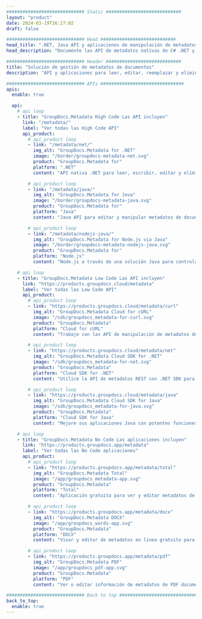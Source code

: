 ```yaml
---
############################# Static ############################
layout: "product"
date: 2024-03-19T16:27:02
draft: false

############################# Head ############################
head_title: ".NET, Java API y aplicaciones de manipulación de metadatos en línea de GroupDocs"
head_description: "Documente las API de metadatos nativas de C# .NET y Java. Lea, escriba, edite y compare metainformación de todos los formatos populares. Analizar y exportar metadatos."

############################# Header ############################
title: "Solución de gestión de metadatos de documentos"
description: "API y aplicaciones para leer, editar, reemplazar y eliminar metadatos de documentos, imágenes y otros formatos de archivo en plataformas populares."

############################# APIs ###############################
apis:
  enable: true

  api:
    # api loop
    - title: "GroupDocs.Metadata High Code Las API incluyen"
      link: "/metadata/"
      label: "Ver todas las High Code API"
      api_product:
        # api_product loop
        - link: "/metadata/net/"
          img_alt: "GroupDocs.Metadata for .NET"
          image: "/border/groupdocs-metadata-net.svg"
          product: "GroupDocs.Metadata for"
          platform: ".NET"
          content: "API nativa .NET para leer, escribir, editar y eliminar dinámicamente metainformación de Microsoft Office, PDF, multimedia, imágenes y varios otros formatos de archivo."

        # api_product loop
        - link: "/metadata/java/"
          img_alt: "GroupDocs.Metadata for Java"
          image: "/border/groupdocs-metadata-java.svg"
          product: "GroupDocs.Metadata for"
          platform: "Java"
          content: "Java API para editar y manipular metadatos de documentos, imágenes, archivos de video y varios otros formatos de archivo."

        # api_product loop
        - link: "/metadata/nodejs-java/"
          img_alt: "GroupDocs.Metadata for Node.js via Java"
          image: "/border/groupdocs-metadata-nodejs-java.svg"
          product: "GroupDocs.Metadata for"
          platform: "Node.js"
          content: "Node.js a través de una solución Java para controlar y manipular varios tipos de metadatos en formatos de archivos populares como PDF, documentos de Office o imágenes."

    # api loop
    - title: "GroupDocs.Metadata Low Code Las API incluyen"
      link: "https://products.groupdocs.cloud/metadata"
      label: "Ver todas las Low Code API"
      api_product:
        # api_product loop
        - link: "https://products.groupdocs.cloud/metadata/curl"
          img_alt: "GroupDocs.Metadata Cloud for cURL"
          image: "/sdk/groupdocs_metadata-for-curl.svg"
          product: "GroupDocs.Metadata"
          platform: "Cloud for cURL"
          content: "Trabaje con las API de manipulación de metadatos de cURL RESTful para gestionar la información de metadatos de PDF, Word, Excel, presentaciones, imágenes y archivos multimedia en sus aplicaciones."

        # api_product loop
        - link: "https://products.groupdocs.cloud/metadata/net"
          img_alt: "GroupDocs.Metadata Cloud SDK for .NET"
          image: "/sdk/groupdocs_metadata-for-net.svg"
          product: "GroupDocs.Metadata"
          platform: "Cloud SDK for .NET"
          content: "Utilice la API de metadatos REST con .NET SDK para agregar, editar, extraer, buscar y eliminar metadatos de formatos de documentos dentro de .NET aplicaciones."

        # api_product loop
        - link: "https://products.groupdocs.cloud/metadata/java"
          img_alt: "GroupDocs.Metadata Cloud SDK for Java"
          image: "/sdk/groupdocs_metadata-for-java.svg"
          product: "GroupDocs.Metadata"
          platform: "Cloud SDK for Java"
          content: "Mejore sus aplicaciones Java con potentes funciones de gestión de metadatos usando Metadata SDK for Java."

    # api loop
    - title: "GroupDocs.Metadata No Code Las aplicaciones incluyen"
      link: "https://products.groupdocs.app/metadata"
      label: "Ver todas las No Code aplicaciones"
      api_product:
        # api_product loop
        - link: "https://products.groupdocs.app/metadata/total"
          img_alt: "GroupDocs.Metadata Total"
          image: "/app/groupdocs_metadata-app.svg"
          product: "GroupDocs.Metadata"
          platform: "Total"
          content: "Aplicación gratuita para ver y editar metadatos de Word, Excel, PDF, PowerPoint y más de 50 tipos de documentos."

        # api_product loop
        - link: "https://products.groupdocs.app/metadata/docx"
          img_alt: "GroupDocs.Metadata DOCX"
          image: "/app/groupdocs_words-app.svg"
          product: "GroupDocs.Metadata"
          platform: "DOCX"
          content: "Visor y editor de metadatos en línea gratuito para MS Word documentos."

        # api_product loop
        - link: "https://products.groupdocs.app/metadata/pdf"
          img_alt: "GroupDocs.Metadata PDF"
          image: "/app/groupdocs_pdf-app.svg"
          product: "GroupDocs.Metadata"
          platform: "PDF"
          content: "Ver o editar información de metadatos de PDF documentos en línea."

############################# Back to top ###############################
back_to_top:
  enable: true
---
```

